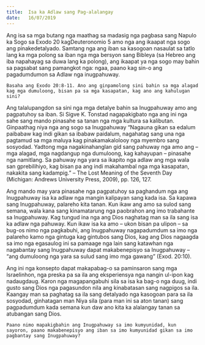 ```yaml
---
title:  Isa ka Adlaw sang Pag-alalangay
date:   16/07/2019
---
```


Ang isa sa mga butang nga maathag sa madasig nga pagbasa sang Napulo ka Sogo sa Exodo 20 kagDeuteronomio 5 amo nga ang ikaapat nga sogo ang pinakedetalyado. Samtang nga ang iban sa kasogoan nasaulat sa tatlo lang ka mga polong sa iban nga mga bersyon sang Bibleya (sa Hebreo ang iba napahayag sa duwa lang ka polong), ang ikaapat ya nga sogo may bahin sa pagsabat sang pamangkot nga: ngaa, paano kag sin-o ang pagadumdumon sa Adlaw nga inugpahuway.

`Basaha ang Exodo 20:8-11. Ano ang ginpamolong sini bahin sa mga alagad kag mga dumuloong, bisan pa sa mga kasapatan, kag ano ang kahulugan sini?`

Ang talalupangdon sa sini nga mga detalye bahin sa Inugpahuway amo ang pagpatuhoy sa iban. Si Sigve K. Tonstad nagapakigbato nga ang ini nga sahe sang mando pinasahe sa tanan nga mga kultura sa kalibutan. Ginpaathag niya nga ang sogo sa Inugpahuway “Nagauna gikan sa edalum paibabaw kag indi gikan sa ibabaw paidalum, nagahatag sang una nga pagtamud sa mga maluya kag pinakamakalolooy nga myembro sang sosyodad. Yadtong mga nagakinahanglan gid sang pahuway nga amo ang – mga alagad, mga nagdangup nga dumuloong, kag kahayupan – pinasahe nga namitlang. Sa pahuway nga yara sa ikapito nga adlaw ang mga wala san gprebilihiyo, kag bisan pa ang indi makahambal nga mga kasapatan, nakakita sang kadampig.” – The Lost Meaning of the Seventh Day (Michigan: Andrews University Press, 2009), pp. 126, 127.

Ang mando may yara pinasahe nga pagpatuhoy sa paghandum nga ang Inugpahuway isa ka adlaw nga mangin kalipayan sang kada isa. Sa kapawa sang Inugpahuway, palareho kita tanan. Kun ikaw ang amo sa sulod sang semana, wala kana sang kinamatarung nga paobrahon ang imo trabahante sa Inugpahuway. Kag tungud ina nga ang Dios naghatag man sa ila sang isa ka adlaw nga pahuway. Kun ikaw isa ka amo – ukon bisan pa ulipon – sa bug-os nimo nga pagkabuhi, ang Inugpahuway nagapadumdum sa imo nga palareho kamo nga gintuga kag gintubos sang Dios, kag ang Dios nagaagda sa imo nga egasaulog ini sa pamaage nga lain sang katawhan nga nagabantay sang Inugpahuway dapat makabenepisyo sa Inugpahuway – “ang dumuloong nga yara sa sulud sang imo mga gawang” (Exod. 20:10).

Ang ini nga konsepto dapat makapabag-o sa paminsaron sang mga Israelinhon, nga preska pa sa ila ang eksperiensya nga nangin ul-ipon kag nadaugdaug. Karon nga magapangabuhi sila sa isa ka bag-o nga duug, indi gusto sang Dios nga pagasundon nila ang kinabatasan sang nagpigos sa ila. Kaangay man sa paghatag sa ila sang detalyado nga kasogoan para sa ila sosyodad, ginhatagan man Niya sila (para man ini sa aton tanan) sang pagpadumdum kada semana kun daw ano kita ka alalangay tanan sa atubangan sang Dios.

`Paano nimo mapakigbahin ang Inugpahuway sa imo kumyunidad, kun sayoron, paano makabenepisyo ang iban sa imo kumyunidad gikan sa imo pagbantay sang Inugpahuway?`
